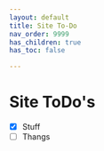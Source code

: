 ```yaml
---
layout: default
title: Site To-Do
nav_order: 9999
has_children: true
has_toc: false

---
```

# Site ToDo's
- [x] Stuff
- [ ] Thangs